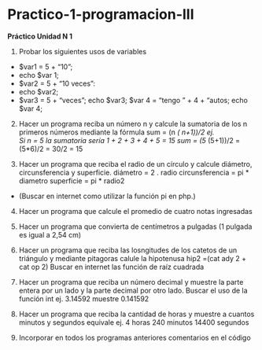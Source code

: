 # Practico-1-programacion-III
**Práctico Unidad N 1**


1. Probar los siguientes usos de variables
 - $var1 = 5 + “10”;
 - echo $var 1;
 - $var2 = 5  + “10 veces”:
 - echo $var2;
 - $var3 = 5 + “veces”;
 echo $var3;
 $var 4 = “tengo ” + 4 + “autos;
 echo $var 4;  
  
2. Hacer un programa reciba un número n y calcule la sumatoria de los n primeros números mediante la fórmula
 sum = (n *( n+1))/2
 ej.  
 Si n = 5 la sumatoria sería 1 + 2 + 3 + 4 + 5 = 15
 sum = (5* (5+1))/2 = (5*6)/2 = 30/2 = 15


3. Hacer un programa que reciba el radio de un círculo y calcule diámetro, circunsferencia y superficie. 
 diámetro = 2 . radio
 circunsferencia = pi * diametro
 superficie = pi * radio2 
 - (Buscar en internet como utilizar la función pi en php.)

4. Hacer un programa que calcule el promedio de cuatro notas ingresadas

5. Hacer un programa que convierta de centímetros a pulgadas (1 pulgada es igual a 2,54 cm)

6. Hacer un programa que reciba las losngitudes de los catetos de un triángulo y mediante pitagoras calule la hipotenusa
 hip2 =(cat ady 2 + cat op 2)
 Buscar en internet las función de raíz cuadrada

7. Hacer un programa que reciba un número decimal y muestre la parte entera por un lado y la parte decimal por otro lado. Buscar el uso de la función int
 ej. 3.14592
 muestre 0.141592

8. Hacer un programa que reciba la cantidad de horas y muestre a cuantos minutos y segundos equivale
 ej. 4 horas
 240 minutos
 14400 segundos

9. Incorporar en todos los programas anteriores comentarios en el código



